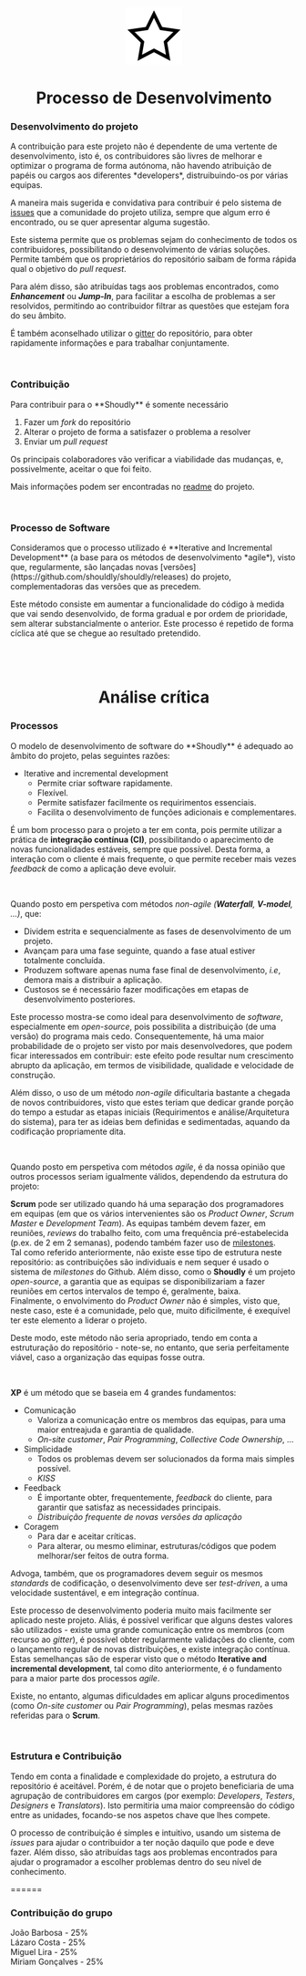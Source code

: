 <p align="center">
  <img src="https://github.com/bmpj13/shouldly/blob/master/ESOF-Docs/resources/images/ShouldlyLogo.png" alt="icon">
</p>
<h1 align="center">Processo de Desenvolvimento</h1>

<h3>Desenvolvimento do projeto</h3>
A contribuição para este projeto não é dependente de uma vertente de desenvolvimento, isto é, os contribuidores
são livres de melhorar e optimizar o programa de forma autónoma, não havendo atribuição de papéis ou cargos aos diferentes *developers*, distruibuindo-os por várias equipas.

A maneira mais sugerida e convidativa para contribuir é pelo sistema de [issues](https://github.com/shouldly/shouldly/issues)
que a comunidade do projeto utiliza, sempre que algum erro é encontrado, ou se quer apresentar alguma sugestão.

Este sistema permite que os problemas sejam do conhecimento de todos os contribuidores, possibilitando o desenvolvimento de 
várias soluções. Permite também que os proprietários do repositório saibam de forma rápida qual o objetivo do *pull request*.

Para além disso, são atribuídas tags aos problemas encontrados, como **_Enhancement_** ou **_Jump-In_**, 
para facilitar a escolha de problemas a ser resolvidos, permitindo ao contribuidor filtrar as questões 
que estejam fora do seu âmbito.

É também aconselhado utilizar o [gitter](https://gitter.im/shouldly/shouldly?utm_source=badge&utm_medium=badge&utm_campaign=pr-badge&utm_content=badge) do repositório, para obter rapidamente informações e para trabalhar conjuntamente.

<br>

<h3>Contribuição</h3>
Para contribuir para o **Shoudly** é somente necessário

1. Fazer um *fork* do repositório
2. Alterar o projeto de forma a satisfazer o problema a resolver
3. Enviar um *pull request*

Os principais colaboradores vão verificar a viabilidade das mudanças, e, 
possivelmente, aceitar o que foi feito.

Mais informações podem ser encontradas no [readme](https://github.com/shouldly/shouldly#contributing) do projeto.

<br>

<h3>Processo de Software</h3>
Consideramos que o processo utilizado é **Iterative and Incremental Development** (a base para os métodos de desenvolvimento *agile*), visto que, regularmente, são lançadas novas [versões](https://github.com/shouldly/shouldly/releases) do projeto, complementadoras das versões que as precedem. 
 
Este método consiste em aumentar a funcionalidade do código à medida que vai sendo desenvolvido, de forma gradual e por ordem de prioridade, sem alterar substancialmente o anterior. Este processo é repetido de forma cíclica até que se chegue ao resultado pretendido.

<br>
<br>

<h1 align="center">Análise crítica</h1>
<h3>Processos</h3>
O modelo de desenvolvimento de software do **Shoudly** é adequado ao âmbito do projeto, pelas seguintes razões:

+ Iterative and incremental development
  - Permite criar software rapidamente.
  - Flexível.
  - Permite satisfazer facilmente os requirimentos essenciais.
  - Facilita o desenvolvimento de funções adicionais e complementares.
  
 É um bom processo para o projeto a ter em conta, pois permite utilizar a prática de **integração contínua (CI)**, possibilitando o aparecimento de novas funcionalidades estáveis, sempre que possível.
Desta forma, a interação com o cliente é mais frequente, o que permite receber mais vezes *feedback* de 
como a aplicação deve evoluir.

<br>

Quando posto em perspetiva com métodos *non-agile (__Waterfall__, __V-model__, ...)*, que:
 - Dividem estrita e sequencialmente as fases de desenvolvimento de um projeto.
 - Avançam para uma fase seguinte, quando a fase atual estiver totalmente concluída.
 - Produzem software apenas numa fase final de desenvolvimento, *i.e*, demora mais a distribuir a aplicação.
 - Custosos se é necessário fazer modificações em etapas de desenvolvimento posteriores.

Este processo mostra-se como ideal para desenvolvimento de *software*, especialmente em *open-source*, pois possibilita a distribuição (de uma versão) do programa mais cedo. Consequentemente, há uma maior probabilidade de o projeto ser visto por mais desenvolvedores, que podem ficar interessados em contribuir: este efeito pode resultar num crescimento abrupto da aplicação, em termos de visibilidade, qualidade e velocidade de construção.

Além disso, o uso de um método *non-agile* dificultaria bastante a chegada de novos contribuidores, visto que estes teriam
que dedicar grande porção do tempo a estudar as etapas iniciais (Requirimentos e análise/Arquitetura do sistema), para ter as
ideias bem definidas e sedimentadas, aquando da codificação propriamente dita.

<br>

Quando posto em perspetiva com métodos *agile*, é da nossa opinião que outros processos seriam igualmente válidos, dependendo
da estrutura do projeto:

**Scrum** pode ser utilizado quando há uma separação dos programadores em equipas (em que os vários intervenientes são os *Product Owner*, *Scrum Master* e *Development Team*). As equipas também devem fazer, em reuniões, *reviews* do trabalho feito, com uma frequência pré-estabelecida (p.ex. de 2 em 2 semanas), podendo também fazer uso de [milestones](https://github.com/shouldly/shouldly/milestones). <br>
Tal como referido anteriormente, não existe esse tipo de estrutura neste repositório: as contribuições são individuais e nem sequer é usado o sistema de *milestones* do Github. Além disso, como o **Shoudly** é um projeto *open-source*, a garantia que as equipas se disponibilizariam a fazer reuniões em certos intervalos de tempo é, geralmente, baixa. <br>
Finalmente, o envolvimento do *Product Owner* não é simples, visto que, neste caso, este é a comunidade, pelo que, muito dificilmente, é exequível ter este elemento a liderar o projeto.

Deste modo, este método não seria apropriado, tendo em conta a estruturação do repositório - note-se, no entanto, que seria perfeitamente viável, caso a organização das equipas fosse outra.

<br>

**XP** é um método que se baseia em 4 grandes fundamentos:
+ Comunicação
  - Valoriza a comunicação entre os membros das equipas, para uma maior entreajuda e garantia de qualidade.
  - *On-site customer*, *Pair Programming*, *Collective Code Ownership*, ...
+ Simplicidade
  - Todos os problemas devem ser solucionados da forma mais simples possível.
  - *KISS*
+ Feedback
  - É importante obter, frequentemente, *feedback* do cliente, para garantir que satisfaz as necessidades principais.
  - *Distribuição frequente de novas versões da aplicação*
+ Coragem
  - Para dar e aceitar críticas.
  - Para alterar, ou mesmo eliminar, estruturas/códigos que podem melhorar/ser feitos de outra forma.
  
Advoga, também, que os programadores devem seguir os mesmos *standards* de codificação, o desenvolvimento deve ser *test-driven*, a uma velocidade sustentável, e em integração contínua.
  
Este processo de desenvolvimento poderia muito mais facilmente ser aplicado neste projeto. Aliás, é possível verificar que alguns destes valores são utilizados - existe uma grande comunicação entre os membros (com recurso ao *gitter*), é possível obter regularmente validações do cliente, com o lançamento regular de novas distribuições, e existe integração contínua. Estas semelhanças são de esperar visto que o método **Iterative and incremental development**, tal como dito anteriormente, é o fundamento para a maior parte dos processos *agile*.

Existe, no entanto, algumas dificuldades em aplicar alguns procedimentos (como *On-site customer* ou *Pair Programming*), pelas mesmas razões referidas para o **Scrum**.

<br>

<h3>Estrutura e Contribuição</h3>

Tendo em conta a finalidade e complexidade do projeto, a estrutura do repositório é aceitável. Porém, é de notar que o projeto
beneficiaria de uma agrupação de contribuidores em cargos (por exemplo: *Developers*, *Testers*, *Designers* e *Translators*).
Isto permitiria uma maior compreensão do código entre as unidades, focando-se nos aspetos chave que lhes compete.

O processo de contribuição é simples e intuitivo, usando um sistema de *issues* para ajudar o contribuidor a ter noção daquilo que pode e deve fazer. Além disso, são atribuídas tags aos problemas encontrados para ajudar o programador a escolher problemas
dentro do seu nível de conhecimento.

======

<h3>Contribuição do grupo</h3>

João Barbosa - 25% <br>
Lázaro Costa - 25% <br> 
Miguel Lira - 25% <br>
Miriam Gonçalves - 25%
